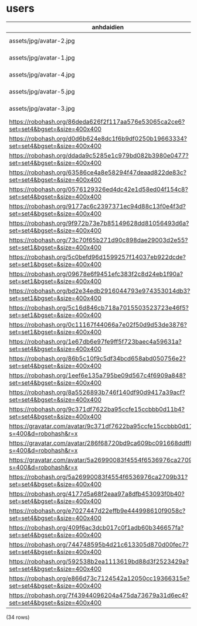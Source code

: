 users
=====

|                                     anhdaidien                                     |     name     |                           password                            | role_id |   trangthai    |   |
|------------------------------------------------------------------------------------|--------------|---------------------------------------------------------------|---------|----------------|---|
| assets/jpg/avatar-2.jpg                                                            | cuong1998pro | $2y$10$l4cAzWxFQei93wJEUm4KMuZGrxwxuPpO285RiLdf6Gm8Aaf7cwj5W  | 1       | Hoạt động |   |
| assets/jpg/avatar-1.jpg                                                            | hoannv       | $2y$10$cMX0hcjDo8g3R0F.shZd3.5F9Y3F4e2n4feD2eMuth3NG7FhyWDrW  | 4       | Hoạt động |   |
| assets/jpg/avatar-4.jpg                                                            | linhnv       | $2y$10$LkmpS6uCMm6Lg3V2q/6oRu4S1oXofMotTFLENgDg6qzYSd/cY9slq  | 3       | Hoạt động |   |
| assets/jpg/avatar-5.jpg                                                            | admin        | $2y$10$KMjVDbnMwv28Rf6fFnfDluM7z01hX0tRxVgUMGh5fT6fVAzPqpram  | 1       | Hoạt động |   |
| assets/jpg/avatar-3.jpg                                                            | phuhuynh01   | $2y$10$wKRif0mHhnAOGZt4Ux1Iq.yyfVFJla5CvmqEXl02XM4FMYj9CYPy6  | 2       | Hoạt động |   |
| https://robohash.org/86deda626f2f117aa576e53065ca2ce6?set=set4&bgset=&size=400x400 | hocsinh01    | $2y$10$wKRif0mHhnAOGZt4Ux1Iq.yyfVFJla5CvmqEXl02XM4FMYj9CYPy6  | 2       | Hoạt động |   |
| https://robohash.org/d0d6b624e8dc1f6b9df0250b19663334?set=set4&bgset=&size=400x400 | hocsinh02    | $2y$10$wKRif0mHhnAOGZt4Ux1Iq.yyfVFJla5CvmqEXl02XM4FMYj9CYPy6  | 2       | Hoạt động |   |
| https://robohash.org/ddada9c5285e1c979bd082b3980e0477?set=set4&bgset=&size=400x400 | giaovien01   | $2y$10$wKRif0mHhnAOGZt4Ux1Iq.yyfVFJla5CvmqEXl02XM4FMYj9CYPy7  | 3       | Hoạt động |   |
| https://robohash.org/63586ce4a8e58294f47deaad822de83c?set=set4&bgset=&size=400x400 | hocsinh03    | $2y$10$wKRif0mHhnAOGZt4Ux1Iq.yyfVFJla5CvmqEXl02XM4FMYj9CYPy8  | 2       | Hoạt động |   |
| https://robohash.org/0576129326ed4dc42e1d58ed04f154c8?set=set4&bgset=&size=400x400 | hocsinh04    | $2y$10$wKRif0mHhnAOGZt4Ux1Iq.yyfVFJla5CvmqEXl02XM4FMYj9CYPy9  | 2       | Hoạt động |   |
| https://robohash.org/9177ac6c2397371ec94d88c13f0e4f3d?set=set4&bgset=&size=400x400 | hocsinh05    | $2y$10$wKRif0mHhnAOGZt4Ux1Iq.yyfVFJla5CvmqEXl02XM4FMYj9CYPy10 | 2       | Hoạt động |   |
| https://robohash.org/9f972b73e7b85149628dd81056493d6a?set=set4&bgset=&size=400x400 | hocsinh06    | $2y$10$wKRif0mHhnAOGZt4Ux1Iq.yyfVFJla5CvmqEXl02XM4FMYj9CYPy11 | 2       | Hoạt động |   |
| https://robohash.org/73c70f65b271d90c898dae29003d2e55?set=set1&bgset=&size=400x400 | hocsinh07    | $2y$10$wKRif0mHhnAOGZt4Ux1Iq.yyfVFJla5CvmqEXl02XM4FMYj9CYPy12 | 2       | Hoạt động |   |
| https://robohash.org/5c0befd96d1599257f14037eb922dcde?set=set1&bgset=&size=400x400 | hocsinh08    | $2y$10$wKRif0mHhnAOGZt4Ux1Iq.yyfVFJla5CvmqEXl02XM4FMYj9CYPy13 | 2       | Hoạt động |   |
| https://robohash.org/09678e6f9451efc383f2c8d24eb1f90a?set=set1&bgset=&size=400x400 | hocsinh09    | $2y$10$wKRif0mHhnAOGZt4Ux1Iq.yyfVFJla5CvmqEXl02XM4FMYj9CYPy14 | 2       | Hoạt động |   |
| https://robohash.org/bd2e34edb2916044793e974353014db3?set=set1&bgset=&size=400x400 | hocsinh10    | $2y$10$wKRif0mHhnAOGZt4Ux1Iq.yyfVFJla5CvmqEXl02XM4FMYj9CYPy15 | 2       | Hoạt động |   |
| https://robohash.org/5c16d846cb718a7015503523723e46f5?set=set1&bgset=&size=400x400 | hocsinh11    | $2y$10$wKRif0mHhnAOGZt4Ux1Iq.yyfVFJla5CvmqEXl02XM4FMYj9CYPy16 | 2       | Hoạt động |   |
| https://robohash.org/0c11167f44066a7e02f50d9d53de3876?set=set1&bgset=&size=400x400 | hocsinh12    | $2y$10$wKRif0mHhnAOGZt4Ux1Iq.yyfVFJla5CvmqEXl02XM4FMYj9CYPy17 | 2       | Hoạt động |   |
| https://robohash.org/1e67db6e97fe9ff5f723baec4a59631a?set=set4&bgset=&size=400x400 | hocsinh13    | $2y$10$wKRif0mHhnAOGZt4Ux1Iq.yyfVFJla5CvmqEXl02XM4FMYj9CYPy18 | 2       | Hoạt động |   |
| https://robohash.org/86b5c10f9c5df34bcd658abd050756e2?set=set4&bgset=&size=400x400 | hocsinh14    | $2y$10$wKRif0mHhnAOGZt4Ux1Iq.yyfVFJla5CvmqEXl02XM4FMYj9CYPy19 | 2       | Hoạt động |   |
| https://robohash.org/1eef6e135a795be09d567c4f6909a848?set=set4&bgset=&size=400x400 | hocsinh15    | $2y$10$wKRif0mHhnAOGZt4Ux1Iq.yyfVFJla5CvmqEXl02XM4FMYj9CYPy20 | 2       | Hoạt động |   |
| https://robohash.org/8a5526893b746f140df90d9417a39acf?set=set4&bgset=&size=400x400 | hocsinh16    | $2y$10$wKRif0mHhnAOGZt4Ux1Iq.yyfVFJla5CvmqEXl02XM4FMYj9CYPy21 | 2       | Hoạt động |   |
| https://robohash.org/9c371df7622ba95ccfe15ccbbb0d11b4?set=set4&bgset=&size=400x400 | hocsinh17    | $2y$10$wKRif0mHhnAOGZt4Ux1Iq.yyfVFJla5CvmqEXl02XM4FMYj9CYPy22 | 2       | Hoạt động |   |
| https://gravatar.com/avatar/9c371df7622ba95ccfe15ccbbb0d11b4?s=400&d=robohash&r=x  | hocsinh18    | $2y$10$wKRif0mHhnAOGZt4Ux1Iq.yyfVFJla5CvmqEXl02XM4FMYj9CYPy23 | 2       | Hoạt động |   |
| https://gravatar.com/avatar/286f68720bd9ca609bc091668ddff81d?s=400&d=robohash&r=x  | hocsinh19    | $2y$10$wKRif0mHhnAOGZt4Ux1Iq.yyfVFJla5CvmqEXl02XM4FMYj9CYPy24 | 2       | Hoạt động |   |
| https://gravatar.com/avatar/5a26990083f4554f6536976ca2709b31?s=400&d=robohash&r=x  | hocsinh20    | $2y$10$wKRif0mHhnAOGZt4Ux1Iq.yyfVFJla5CvmqEXl02XM4FMYj9CYPy25 | 2       | Hoạt động |   |
| https://robohash.org/5a26990083f4554f6536976ca2709b31?set=set4&bgset=&size=400x400 | hocsinh21    | $2y$10$wKRif0mHhnAOGZt4Ux1Iq.yyfVFJla5CvmqEXl02XM4FMYj9CYPy26 | 2       | Hoạt động |   |
| https://robohash.org/4177d5a68f2eaa97a8dfb453093f0b40?set=set4&bgset=&size=400x400 | hocsinh22    | $2y$10$wKRif0mHhnAOGZt4Ux1Iq.yyfVFJla5CvmqEXl02XM4FMYj9CYPy27 | 2       | Hoạt động |   |
| https://robohash.org/e7027447d22effb9e444998610f9058c?set=set4&bgset=&size=400x400 | hocsinh23    | $2y$10$wKRif0mHhnAOGZt4Ux1Iq.yyfVFJla5CvmqEXl02XM4FMYj9CYPy28 | 2       | Hoạt động |   |
| https://robohash.org/409f6ac3dcb017c0f1adb60b346657fa?set=set4&bgset=&size=400x400 | hocsinh24    | $2y$10$wKRif0mHhnAOGZt4Ux1Iq.yyfVFJla5CvmqEXl02XM4FMYj9CYPy29 | 2       | Hoạt động |   |
| https://robohash.org/744748595b4d21c613305d870d00fec7?set=set4&bgset=&size=400x400 | hocsinh25    | $2y$10$wKRif0mHhnAOGZt4Ux1Iq.yyfVFJla5CvmqEXl02XM4FMYj9CYPy30 | 2       | Hoạt động |   |
| https://robohash.org/592538b2ea1113619bd88d3f2523429a?set=set4&bgset=&size=400x400 | hocsinh26    | $2y$10$wKRif0mHhnAOGZt4Ux1Iq.yyfVFJla5CvmqEXl02XM4FMYj9CYPy31 | 2       | Hoạt động |   |
| https://robohash.org/e866d73c7124542a12050cc19366315e?set=set4&bgset=&size=400x400 | hocsinh27    | $2y$10$wKRif0mHhnAOGZt4Ux1Iq.yyfVFJla5CvmqEXl02XM4FMYj9CYPy32 | 2       | Hoạt động |   |
| https://robohash.org/7f43944096204a475da73679a31d6ec4?set=set4&bgset=&size=400x400 | hocsinh28    | $2y$10$wKRif0mHhnAOGZt4Ux1Iq.yyfVFJla5CvmqEXl02XM4FMYj9CYPy33 | 2       | Hoạt động |   |
(34 rows)

